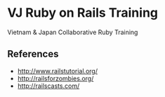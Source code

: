 VJ Ruby on Rails Training
==========================

Vietnam & Japan Collaborative Ruby Training

References
------------
- http://www.railstutorial.org/
- http://railsforzombies.org/
- http://railscasts.com/

